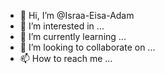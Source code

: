 - 👋 Hi, I’m @Israa-Eisa-Adam
- 👀 I’m interested in ...
- 🌱 I’m currently learning ...
- 💞️ I’m looking to collaborate on ...
- 📫 How to reach me ...

<!---
Israa-Eisa-Adam/Israa-Eisa-Adam is a ✨ special ✨ repository because its `README.md` (this file) appears on your GitHub profile.
You can click the Preview link to take a look at your changes.
--->
